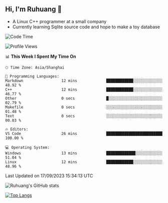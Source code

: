## Hi, I'm Ruhuang 👋

- A Linux C++ programmer at a small company
- Currently learning Sqlite source code and hope to make a toy database

<!--START_SECTION:waka-->
![Code Time](http://img.shields.io/badge/Code%20Time-49%20hrs%201%20min-blue)

![Profile Views](http://img.shields.io/badge/Profile%20Views-2-blue)

📊 **This Week I Spent My Time On** 

```text
🕑︎ Time Zone: Asia/Shanghai

💬 Programming Languages: 
Markdown                 12 mins             ████████████░░░░░░░░░░░░░   48.92 % 
C++                      12 mins             ████████████░░░░░░░░░░░░░   46.77 % 
Other                    0 secs              █░░░░░░░░░░░░░░░░░░░░░░░░   02.79 % 
Makefile                 0 secs              ░░░░░░░░░░░░░░░░░░░░░░░░░   01.48 % 
Text                     0 secs              ░░░░░░░░░░░░░░░░░░░░░░░░░   00.03 % 

🔥 Editors: 
VS Code                  26 mins             █████████████████████████   100.00 % 

💻 Operating System: 
Windows                  13 mins             █████████████░░░░░░░░░░░░   51.04 % 
Linux                    12 mins             ████████████░░░░░░░░░░░░░   48.96 % 
```


 Last Updated on 17/09/2023 15:34:13 UTC
<!--END_SECTION:waka-->

![Ruhuang's GitHub stats](https://github-readme-stats.vercel.app/api?username=ruhuang2001&count_private=true&hide_title=true&show_icons=true&theme=vue)

[![Top Langs](https://github-readme-stats.vercel.app/api/top-langs/?username=ruhuang2001&layout=compact)](https://github.com/anuraghazra/github-readme-stats)
